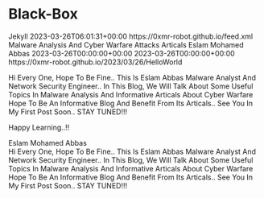 # Black-Box
<feed xmlns="http://www.w3.org/2005/Atom">
<generator uri="https://jekyllrb.com/" version="3.9.3">Jekyll</generator>
<link href="https://0xmr-robot.github.io/feed.xml" rel="self" type="application/atom+xml"/>
<link href="https://0xmr-robot.github.io/" rel="alternate" type="text/html"/>
<updated>2023-03-26T06:01:31+00:00</updated>
<id>https://0xmr-robot.github.io/feed.xml</id>
<title type="html">0xMr-Robot</title>
<subtitle>Malware Analysis And Cyber Warfare Attacks Articals </subtitle>
<author>
<name>Eslam Mohamed Abbas </name>
</author>
<entry>
<title type="html">Hello World !!</title>
<link href="https://0xmr-robot.github.io/2023/03/26/HelloWorld.html" rel="alternate" type="text/html" title="Hello World !!"/>
<published>2023-03-26T00:00:00+00:00</published>
<updated>2023-03-26T00:00:00+00:00</updated>
<id>https://0xmr-robot.github.io/2023/03/26/HelloWorld</id>
<content type="html" xml:base="https://0xmr-robot.github.io/2023/03/26/HelloWorld.html"><p>Hi Every One, Hope To Be Fine.. This Is Eslam Abbas Malware Analyst And Network Security Engineer.. In This Blog, We Will Talk About Some Useful Topics In Malware Analysis And Informative Articals About Cyber Warfare Hope To Be An Informative Blog And Benefit From Its Articals.. See You In My First Post Soon.. STAY TUNED!!!</p> <p>Happy Learning..!!</p></content>
<author>
<name>Eslam Mohamed Abbas </name>
</author>
<category term="Other"/>
<summary type="html">Hi Every One, Hope To Be Fine.. This Is Eslam Abbas Malware Analyst And Network Security Engineer.. In This Blog, We Will Talk About Some Useful Topics In Malware Analysis And Informative Articals About Cyber Warfare Hope To Be An Informative Blog And Benefit From Its Articals.. See You In My First Post Soon.. STAY TUNED!!!</summary>
</entry>
</feed>
